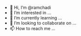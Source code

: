 - 👋 Hi, I’m @ramchadi
- 👀 I’m interested in ...
- 🌱 I’m currently learning ...
- 💞️ I’m looking to collaborate on ...
- 📫 How to reach me ...

<!---
ramchadi/ramchadi is a ✨ special ✨ repository because its `README.md` (this file) appears on your GitHub profile.
You can click the Preview link to take a look at your changes.
--->
